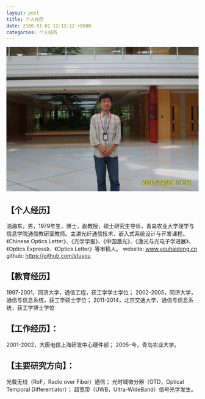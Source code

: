 ```yaml
---
layout: post
title: 个人经历
date: 2100-01-01 12:12:12 +0800
categories: 个人经历
---
```


![](image/myself.jpg)
## 【个人经历】
油海东，男，1979年生，博士，副教授，硕士研究生导师，青岛农业大学理学与信息学院通信教研室教师。主讲光纤通信技术、嵌入式系统设计与开发课程。《Chinese Optics Letter》、《光学学报》、《中国激光》、《激光与光电子学进展》、《Optics Express》、《Optics Letter》等审稿人。
website: www.youhaidong.cn 
github: https://github.com/stuyou 
 
## 【教育经历】
 1997-2001，同济大学，通信工程，获工学学士学位； 
 2002-2005，同济大学，通信与信息系统，获工学硕士学位； 
 2011-2014，北京交通大学，通信与信息系统，获工学博士学位 
 
## 【工作经历】：
2001-2002，大唐电信上海研发中心硬件部； 
2005-今，青岛农业大学。 
 
## 【主要研究方向】：
光载无线（RoF，Radio over Fiber）通信； 
光时域微分器（OTD，Optical Temporal Differentiator）； 
超宽带（UWB，Ultra-WideBand）信号光学发生。 